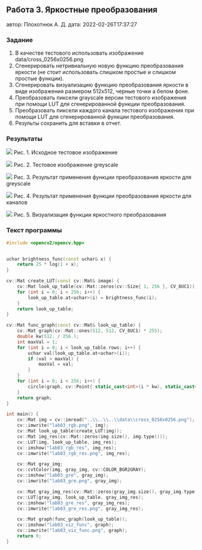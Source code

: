 ## Работа 3. Яркостные преобразования
автор: Плохотнюк А. Д.
дата: 2022-02-26T17:37:27

<!-- url: https://gitlab.com/2021-misis-spring/polevoy_d_v/-/tree/master/prj.labs/lab03 -->

### Задание
1. В качестве тестового использовать изображение data/cross_0256x0256.png
2. Сгенерировать нетривиальную новую функцию преобразования яркости (не стоит использовать слишком простые и слишком простые функции).
3. Сгенерировать визуализацию функцию преобразования яркости в виде изображения размером 512x512, черные точки а белом фоне.
4. Преобразовать пиксели grayscale версии тестового изображения при помощи LUT для сгенерированной функции преобразования.
4. Преобразовать пиксели каждого канала тестового изображения при помощи LUT для сгенерированной функции преобразования.
5. Результы сохранить для вставки в отчет.

### Результаты

![](lab03_rgb.png)
Рис. 1. Исходное тестовое изображение

![](lab03_gre.png)
Рис. 2. Тестовое изображение greyscale

![](lab03_gre_res.png)
Рис. 3. Результат применения функции преобразования яркости для greyscale

![](lab03_rgb_res.png)
Рис. 4. Результат применения функции преобразования яркости для каналов

![](lab03_viz_func.png)
Рис. 5. Визуализация функции яркостного преобразования

### Текст программы

```cpp
#include <opencv2/opencv.hpp>


uchar brightness_func(const uchar& x) {
    return 25 * log(1 + x);
}

cv::Mat create_LUT(const cv::Mat& image) {
    cv::Mat look_up_table(cv::Mat::zeros(cv::Size{ 1, 256 }, CV_8UC1));
    for (int i = 0; i < 256; i++) {
        look_up_table.at<uchar>(i) = brightness_func(i);
    }
    return look_up_table;
}

cv::Mat func_graph(const cv::Mat& look_up_table) {
    cv::Mat graph(cv::Mat::ones(512, 512, CV_8UC1) * 255);
    double kw(512. / 256.);
    int maxVal = 1;
    for (int i = 0; i < look_up_table.rows; i++) {
        uchar val(look_up_table.at<uchar>(i));
        if (val > maxVal) {
            maxVal = val;
        }
    }
    for (int i = 0; i < 256; i++) {
        circle(graph, cv::Point{ static_cast<int>(i * kw), static_cast<int>(512. * (1.0 - look_up_table.at<uchar>(i) * 1.0 / maxVal)) }, 1, cv::Scalar(0), cv::FILLED);
    }
    return graph;
}

int main() {
    cv::Mat img = cv::imread("..\\..\\..\\data\\cross_0256x0256.png");
    cv::imwrite("lab03_rgb.png", img);
    cv::Mat look_up_table(create_LUT(img));
    cv::Mat img_res(cv::Mat::zeros(img.size(), img.type()));
    cv::LUT(img, look_up_table, img_res);
    cv::imshow("lab03_rgb_res", img_res);
    cv::imwrite("lab03_rgb_res.png", img_res);

    cv::Mat gray_img;
    cv::cvtColor(img, gray_img, cv::COLOR_BGR2GRAY);
    cv::imshow("lab03_gre", gray_img);
    cv::imwrite("lab03_gre.png", gray_img);

    cv::Mat gray_img_res(cv::Mat::zeros(gray_img.size(), gray_img.type()));
    cv::LUT(gray_img, look_up_table, gray_img_res);
    cv::imshow("lab03_gre_res", gray_img_res);
    cv::imwrite("lab03_gre_res.png", gray_img_res);

    cv::Mat graph(func_graph(look_up_table));
    cv::imshow("lab03_viz_func", graph);
    cv::imwrite("lab03_viz_func.png", graph);
    return 0;
}
```
